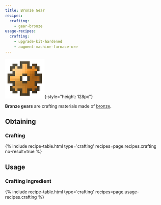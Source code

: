 ```yaml
---
title: Bronze Gear
recipes:
  crafting:
    - gear-bronze
usage-recipes:
  crafting:
    - upgrade-kit-hardened
    - augment-machine-furnace-ore
---
```


![Bronze gear](/assets/images/thermal-foundation/gear-bronze.png){:style="height: 128px"}


**Bronze gears** are crafting materials made of
[bronze](/docs/thermal-foundation/items/materials/ingots/bronze-ingot/).


Obtaining
---------

### Crafting
{% include recipe-table.html type='crafting' recipes=page.recipes.crafting no-result=true %}


Usage
-----

### Crafting ingredient
{% include recipe-table.html type='crafting' recipes=page.usage-recipes.crafting %}
